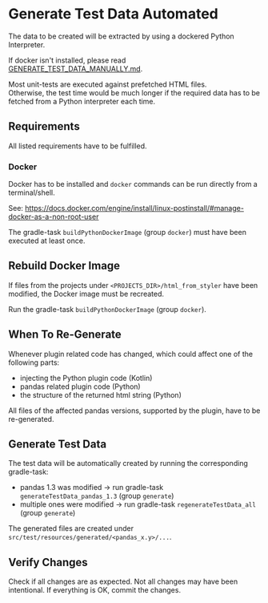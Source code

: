 # Generate Test Data Automated
The data to be created will be extracted by using a dockered Python Interpreter.

If docker isn't installed, please read [GENERATE_TEST_DATA_MANUALLY.md](GENERATE_TEST_DATA_MANUALLY.md).

Most unit-tests are executed against prefetched HTML files.  
Otherwise, the test time would be much longer if the required data has to be fetched from a Python interpreter each time.

## Requirements
All listed requirements have to be fulfilled.
### Docker
Docker has to be installed and `docker` commands can be run directly from a terminal/shell.

See: https://docs.docker.com/engine/install/linux-postinstall/#manage-docker-as-a-non-root-user

The gradle-task `buildPythonDockerImage` (group `docker`) must have been executed at least once.

## Rebuild Docker Image
If files from the projects under `<PROJECTS_DIR>/html_from_styler` have been modified, the Docker image must be recreated.

Run the gradle-task `buildPythonDockerImage` (group `docker`).

## When To Re-Generate
Whenever plugin related code has changed, which could affect one of the following parts:

- injecting the Python plugin code (Kotlin)
- pandas related plugin code (Python)
- the structure of the returned html string (Python)

All files of the affected pandas versions, supported by the plugin, have to be re-generated.

## Generate Test Data
The test data will be automatically created by running the corresponding gradle-task:
- pandas 1.3 was modified -> run gradle-task `generateTestData_pandas_1.3` (group `generate`)
- multiple ones were modified -> run gradle-task `regenerateTestData_all` (group `generate`)

The generated files are created under `src/test/resources/generated/<pandas_x.y>/...`.

## Verify Changes
Check if all changes are as expected. Not all changes may have been intentional.
If everything is OK, commit the changes.